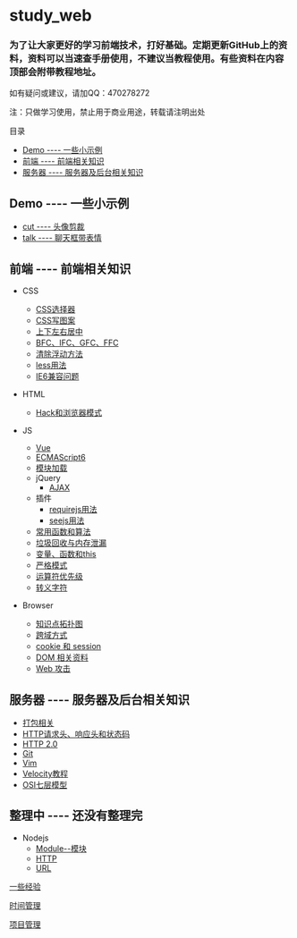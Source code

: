 # study_web

### 为了让大家更好的学习前端技术，打好基础。定期更新GitHub上的资料，资料可以当速查手册使用，不建议当教程使用。有些资料在内容顶部会附带教程地址。

如有疑问或建议，请加QQ：470278272

注：只做学习使用，禁止用于商业用途，转载请注明出处

目录

- [Demo ---- 一些小示例](#demo------一些小示例)
- [前端 ---- 前端相关知识](#前端------前端相关知识)
- [服务器 ---- 服务器及后台相关知识](#服务器------服务器及后台相关知识)

## Demo ---- 一些小示例

- [cut ---- 头像剪裁](../../tree/master/demo/cut)
- [talk ---- 聊天框带表情](../../tree/master/demo/talk)

## 前端 ---- 前端相关知识

- CSS
    - [CSS选择器](../../tree/master/front/CSS/CSS选择器.md)
    - [CSS写图案](../../tree/master/front/CSS/CSS写图案.html)
    - [上下左右居中](../../tree/master/front/CSS/上下左右居中.html)
    - [BFC、IFC、GFC、FFC](../../tree/master/front/CSS/BFC、IFC、GFC、FFC.md)
    - [清除浮动方法](../../tree/master/front/CSS/清除浮动方法.md)
    - [less用法](../../tree/master/front/CSS/less)
    - [IE6兼容问题](../../tree/master/front/CSS/IE6兼容问题.docx)
- HTML
    - [Hack和浏览器模式](../../tree/master/front/HTML/Hack和浏览器模式.md)
- JS
    - [Vue](../../tree/master/front/JS/Vue)
    - [ECMAScript6](../../tree/master/front/JS/ECMAScript6)
    - [模块加载](../../tree/master/front/JS/模块加载.md)
    - jQuery
        - [AJAX](../../tree/master/front/JS/jQuery/AJAX.js)
    - 插件
        - [requirejs用法](../../tree/master/front/JS/插件/requirejs.js)
        - [seejs用法](../../tree/master/front/JS/插件/seejs.js)
    - [常用函数和算法](../../tree/master/front/JS/常用函数和算法.md)
    - [垃圾回收与内存泄漏](../../tree/master/front/JS/垃圾回收与内存泄漏.md)
    - [变量、函数和this](../../tree/master/front/JS/变量、函数和this.md)
    - [严格模式](../../tree/master/front/JS/严格模式.md)
    - [运算符优先级](../../tree/master/front/JS/运算符优先级.md)
    - [转义字符](../../tree/master/front/JS/转义字符.md)

- Browser
    - [知识点拓扑图](../../tree/master/front/Browser/知识点拓扑图)
    - [跨域方式](../../tree/master/front/Browser/cross-origin.md)
    - [cookie 和 session](../../tree/master/front/Browser/cookie-session.md)
    - [DOM 相关资料](../../tree/master/front/Browser/DOM)
    - [Web 攻击](../../tree/master/front/Browser/webAttack.md)

## 服务器 ---- 服务器及后台相关知识

- [打包相关](../../tree/master/server/PackageManager/)
- [HTTP请求头、响应头和状态码](../../tree/master/server/HTTPprotocol.md)
- [HTTP 2.0](../../tree/master/server/HTTP2.md)
- [Git](../../tree/master/server/Git.md)
- [Vim](../../tree/master/server/Vim/Vim.md)
- [Velocity教程](../../tree/master/server/Velocity.md)
- [OSI七层模型](../../tree/master/server/OSI7model.md)

## 整理中 ---- 还没有整理完
- Nodejs
    - [Module--模块](../../tree/master/server/Nodejs/Module--模块.md)
    - [HTTP](../../tree/master/server/Nodejs/HTTP.md)
    - [URL](../../tree/master/server/Nodejs/URL.md)

[一些经验](../../tree/master/experience.md)

[时间管理](../../tree/master/time_manage.md)

[项目管理](../../tree/master/project_manage.md)